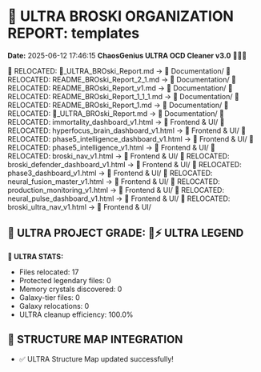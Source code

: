 # 🌌 ULTRA BROSKI ORGANIZATION REPORT: templates
**Date:** 2025-06-12 17:46:15
**ChaosGenius ULTRA OCD Cleaner v3.0** 🧠💜🌌

📁 RELOCATED: 🌌_ULTRA_BROski_Report.md → 📝 Documentation/
📁 RELOCATED: README_BROski_Report_2_1.md → 📝 Documentation/
📁 RELOCATED: README_BROski_Report_v1.md → 📝 Documentation/
📁 RELOCATED: README_BROski_Report_1_1_1.md → 📝 Documentation/
📁 RELOCATED: README_BROski_Report_1.md → 📝 Documentation/
📁 RELOCATED: 🌌_ULTRA_BROski_Report.md → 📝 Documentation/
📁 RELOCATED: immortality_dashboard_v1.html → 🎨 Frontend & UI/
📁 RELOCATED: hyperfocus_brain_dashboard_v1.html → 🎨 Frontend & UI/
📁 RELOCATED: phase5_intelligence_dashboard_v1.html → 🎨 Frontend & UI/
📁 RELOCATED: phase5_intelligence_v1.html → 🎨 Frontend & UI/
📁 RELOCATED: broski_nav_v1.html → 🎨 Frontend & UI/
📁 RELOCATED: broski_defender_dashboard_v1.html → 🎨 Frontend & UI/
📁 RELOCATED: phase3_dashboard_v1.html → 🎨 Frontend & UI/
📁 RELOCATED: neural_fusion_master_v1.html → 🎨 Frontend & UI/
📁 RELOCATED: production_monitoring_v1.html → 🎨 Frontend & UI/
📁 RELOCATED: neural_pulse_dashboard_v1.html → 🎨 Frontend & UI/
📁 RELOCATED: broski_ultra_nav_v1.html → 🎨 Frontend & UI/

## 🌌 ULTRA PROJECT GRADE: 💯⚡ ULTRA LEGEND
**🧠 ULTRA STATS:**
- Files relocated: 17
- Protected legendary files: 0
- Memory crystals discovered: 0
- Galaxy-tier files: 0
- Galaxy relocations: 0
- ULTRA cleanup efficiency: 100.0%

## 🔄 STRUCTURE MAP INTEGRATION
- ✅ ULTRA Structure Map updated successfully!